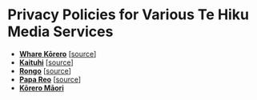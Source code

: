 # Privacy Policies for Various Te Hiku Media Services

- **[Whare Kōrero](https://wharekōrero.nz/privacy)** [[source](https://raw.githubusercontent.com/TeHikuMedia/privacy/tumu/wharekorero_app.md)]
- **[Kaituhi](https://kaituhi.nz/privacy)** [[source](https://raw.githubusercontent.com/TeHikuMedia/privacy/tumu/kaituhi.md)]
- **[Rongo](https://rongo.app/privacy)** [[source](https://raw.githubusercontent.com/TeHikuMedia/privacy/tumu/rongo.md)]
- **[Papa Reo](https://papareo.io/privacy)** [[source](https://raw.githubusercontent.com/TeHikuMedia/privacy/tumu/papareo_api.md)]
- **[Kōrero Māori](https://koreromaori.com/privacy)**

